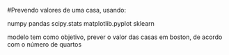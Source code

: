 #Prevendo valores de uma casa, usando:

numpy
pandas
scipy.stats
matplotlib.pyplot
sklearn

modelo tem como objetivo, prever o valor das casas em boston, de acordo com o número de quartos